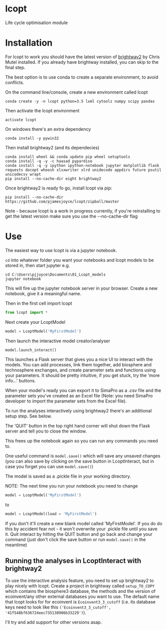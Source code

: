 # lcopt
Life cycle optimisation module

# Installation

For lcopt to work you should have the latest version of [brightway2](https://brightwaylca.org/) by Chris Mutel installed.
If you already have brightway installed, you can skip to the final step.

The best option is to use conda to create a separate environment, to avoid conflicts.

On the command line/console, create a new environment called lcopt

```
conda create -y -n lcopt python=3.5 lxml cytoolz numpy scipy pandas
```

Then activate the lcopt environment

```
activate lcopt
```

On windows there's an extra dependency
```
conda install -y pywin32
```

Then install brightway2 (and its dependecies)
```
conda install wheel && conda update pip wheel setuptools
conda install -q -y -c haasad pypardiso
conda install -q -y ipython ipython-notebook jupyter matplotlib flask requests docopt whoosh xlsxwriter xlrd unidecode appdirs future psutil unicodecsv wrapt
pip install --no-cache-dir eight brightway2
```

Once brightway2 is ready fo go,  install lcopt via pip:

```
pip install --no-cache-dir https://github.com/pjamesjoyce/lcopt/zipball/master
```

Note - because lcopt is a work in progress currently, if you're reinstalling to get the latest version make sure you use the --no-cache-dir flag

# Use

The easiest way to use lcopt is via a jupyter notebook.

`cd` into whatever folder you want your notebooks and lcopt models to be stored in, then start jupyter e.g.

```
cd C:\Users\pjjoyce\Documents\01_Lcopt_models
jupyter notebook
```

This will fire up the jupyter notebook server in your browser.
Create a new notebook, give it a meaningful name.

Then in the first cell import lcopt
```python
from lcopt import *
```

Next create your LcoptModel
```python
model = LcoptModel('MyFirstModel')
```

Then launch the interactive model creator/analyser
```python
model.launch_interact()
```
This launches a Flask server that gives you a nice UI to interact with the models. You can add processes, link them together, add biosphere and technosphere exchanges, and create parameter sets and functions using your parameters. It should be pretty intuitive, if you get stuck, try the 'more info...' buttons.

When your model's ready you can export it to SimaPro as a .csv file and the parameter sets you've created as an Excel file (Note: you need SimaPro developer to import the parameter sets from the Excel file).

To run the analyses interactively using brightway2 there's an additional setup step. See below.

The 'QUIT' button in the top right hand corner will shut down the Flask server and tell you to close the window.

This frees up the notebook again so you can run any commands you need to. 

One useful command is `model.save()` which will save any unsaved changes (you can also save by clicking on the save button in LcoptInteract, but in case you forget you can use `model.save()`)

The model is saved as a .pickle file in your working directory.

NOTE: The next time you run your notebook you need to change 
```python
model = LcoptModel('MyFirstModel')
```
to 
```python
model = LcoptModel(load = 'MyFirstModel')
```

If you don't it'll create a new blank model called 'MyFirstModel'. If you do do this by accident fear not - it won't overwrite your .pickle file until you save it. 
Quit interact by hitting the QUIT button and go back and change your command (just don't click the save button or run `model.save()` in the meantime)


## Running the analyses in LcoptInteract with brightway2

To use the interactive analysis feature, you need to set up brightway2 to play nicely with lcopt.
Create a project in brightway called `setup_TO_COPY` which contains the biosphere3 database, the methods and the version of ecoinvent/any other external databases you want to use.
The default name that lcopt looks for for ecoinvent is `Ecoinvent3_3_cutoff` (i.e. its database keys need to look like this `('Ecoinvent3_3_cutoff', '41f548bf636724eec735138986b33229')`).

I'll try and add support for other versions asap.

